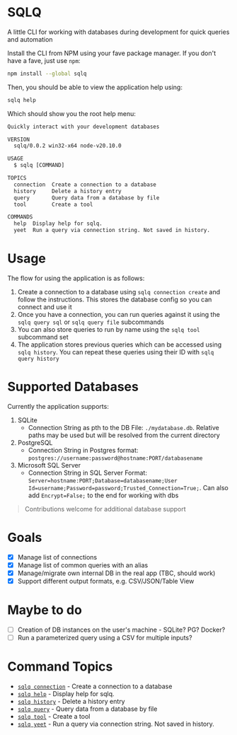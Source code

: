 # SQLQ

A little CLI for working with databases during development for quick queries and automation

Install the CLI from NPM using your fave package manager. If you don't have a fave, just use `npm`:

```sh
npm install --global sqlq
```

Then, you should be able to view the application help using:

```sh
sqlq help
```

Which should show you the root help menu:

```txt
Quickly interact with your development databases

VERSION
  sqlq/0.0.2 win32-x64 node-v20.10.0

USAGE
  $ sqlq [COMMAND]

TOPICS
  connection  Create a connection to a database
  history     Delete a history entry
  query       Query data from a database by file
  tool        Create a tool

COMMANDS
  help  Display help for sqlq.
  yeet  Run a query via connection string. Not saved in history.
```

# Usage

The flow for using the application is as follows:

1. Create a connection to a database using `sqlq connection create` and follow the instructions. This stores the database config so you can connect and use it
2. Once you have a connection, you can run queries against it using the `sqlq query sql` or `sqlq query file` subcommands
3. You can also store queries to run by name using the `sqlq tool` subcommand set
4. The application stores previous queries which can be accessed using `sqlq history`. You can repeat these queries using their ID with `sqlq query history`

# Supported Databases

Currently the application supports:

1. SQLite
   - Connection String as pth to the DB File: `./mydatabase.db`. Relative paths may be used but will be resolved from the current directory
3. PostgreSQL
   - Connection String in Postgres format: `postgres://username:password@hostname:PORT/databasename`
5. Microsoft SQL Server
   - Connection String in SQL Server Format: `Server=hostname:PORT;Database=databasename;User Id=username;Password=password;Trusted_Connection=True;`. Can also add `Encrypt=False;` to the end for working with dbs

> Contributions welcome for additional database support

# Goals

- [x] Manage list of connections
- [x] Manage list of common queries with an alias
- [x] Manage/migrate own internal DB in the real app (TBC, should work)
- [x] Support different output formats, e.g. CSV/JSON/Table View

# Maybe to do

- [ ] Creation of DB instances on the user's machine - SQLite? PG? Docker?
- [ ] Run a parameterized query using a CSV for multiple inputs?

<!-- commands -->

# Command Topics

- [`sqlq connection`](docs/connection.md) - Create a connection to a database
- [`sqlq help`](docs/help.md) - Display help for sqlq.
- [`sqlq history`](docs/history.md) - Delete a history entry
- [`sqlq query`](docs/query.md) - Query data from a database by file
- [`sqlq tool`](docs/tool.md) - Create a tool
- [`sqlq yeet`](docs/yeet.md) - Run a query via connection string. Not saved in history.

<!-- commandsstop -->
